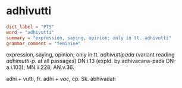 # adhivutti

``` toml
dict_label = "PTS"
word = "adhivutti"
summary = "expression, saying, opinion; only in tt. adhivutti"
grammar_comment = "feminine"
```

expression, saying, opinion; only in tt. *adhivuttipada* (variant reading *adhimutti\-p*. at all passages) DN.i.13 (expld. by adhivacana\-pada DN\-a.i.103); MN.ii.228; AN.v.36.

adhi \+ vutti, fr. adhi \+ *vac*, cp. Sk. abhivadati

